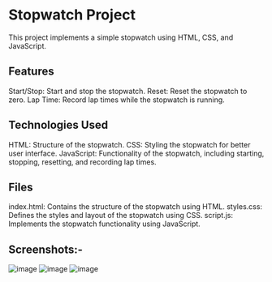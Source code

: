 # Stopwatch Project

This project implements a simple stopwatch using HTML, CSS, and JavaScript.

## Features
Start/Stop: Start and stop the stopwatch.
Reset: Reset the stopwatch to zero.
Lap Time: Record lap times while the stopwatch is running.

## Technologies Used
HTML: Structure of the stopwatch.
CSS: Styling the stopwatch for better user interface.
JavaScript: Functionality of the stopwatch, including starting, stopping, resetting, and recording lap times.

## Files
index.html: Contains the structure of the stopwatch using HTML.
styles.css: Defines the styles and layout of the stopwatch using CSS.
script.js: Implements the stopwatch functionality using JavaScript.

## Screenshots:-

![image](https://github.com/Anubhutii/PRODIGY_WD_02/assets/142928722/79ba8546-1e19-4601-9859-07c120350a22)
![image](https://github.com/Anubhutii/PRODIGY_WD_02/assets/142928722/b8d94ac4-ef1e-4dbd-9e67-176efc83cad6)
![image](https://github.com/Anubhutii/PRODIGY_WD_02/assets/142928722/bd869b79-85ad-4989-adbd-05f5e479776b)
